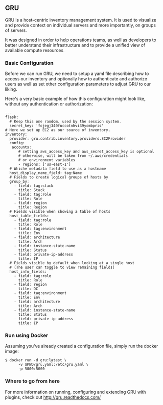 ## GRU

GRU is a host-centric inventory management system. It is used to visualize and provide context on individual servers
and more importantly, on groups of servers.

It was designed in order to help operations teams, as well as developers to better understand their infrastructure
and to provide a unified view of available compute resources.

### Basic Configuration

Before we can run GRU, we need to setup a yaml file describing how to access our inventory
and optionally how to authenticate and authorize users as well as set other configuration parameters to adjust GRU to our liking.

Here's a very basic example of how this configuration might look like, without any authentication or authorization:

    ---
    flask:
      # Keep this one random. used by the session system.
      secret_key: 'fojegj340fuccotnhvi39yombpris'
    # Here we set up EC2 as our source of inventory.
    inventory:
      provider: gru.contrib.inventory.providers.EC2Provider
      config:
       accounts:
          # setting aws_access_key and aws_secret_access_key is optional
          # otherwise, will be taken from ~/.aws/credentials
          # or environment variables
          - regions: ['us-east-1']
      # Whiche metadata field to use as a hostname
      host_display_name_field: tag:Name
      # Fields to create logical groups of hosts by
      group_by:
        - field: tag:stack
          title: Stack
        - field: tag:role
          title: Role
        - field: region
          title: Region
      # Fields visible when showing a table of hosts
      host_table_fields:
        - field: tag:role
          title: Role
        - field: tag:environment
          title: Env
        - field: architecture
          title: Arch
        - field: instance-state-name
          title: Status
        - field: private-ip-address
          title: IP
      # Fields visible by default when looking at a single host
      # (The user can toggle to view remaining fields)
      host_info_fields:
        - field: tag:role
          title: Role
        - field: region
          title: DC
        - field: tag:environment
          title: Env
        - field: architecture
          title: Arch
        - field: instance-state-name
          title: Status
        - field: private-ip-address
          title: IP

### Run using Docker

Assuming you've already created a configuration file, simply run the docker image:

    $ docker run -d gru:latest \
          -v $PWD/gru.yaml:/etc/gru.yaml \
          -p 5000:5000

### Where to go from here

For more information on running, configuring and extending GRU with plugins, check out http://gru.readthedocs.com/

